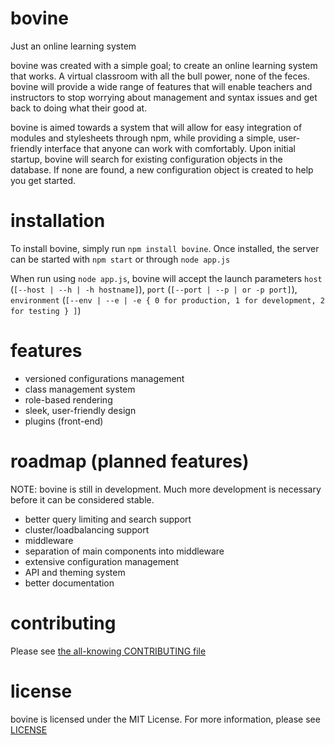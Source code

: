 bovine
===

Just an online learning system

bovine was created with a simple goal; to create an online learning system that works.  A virtual classroom with all the bull power, none of the feces.  bovine will provide a wide range of features that will enable teachers and instructors to stop worrying about management and syntax issues and get back to doing what their good at.

bovine is aimed towards a system that will allow for easy integration of modules and stylesheets through npm, while providing a simple, user-friendly interface that anyone can work with comfortably.  Upon initial startup, bovine will search for existing configuration objects in the database.  If none are found, a new configuration object is created to help you get started.

installation
===

To install bovine, simply run `npm install bovine`.  Once installed, the server can be started with `npm start` or through `node app.js`

When run using `node app.js`, bovine will accept the launch parameters `host` (`[--host | --h | -h hostname]`), `port` (`[--port | --p | or -p port]`), `environment` (`[--env | --e | -e { 0 for production, 1 for development, 2 for testing } ]`)

features
===

* versioned configurations management
* class management system
* role-based rendering
* sleek, user-friendly design
* plugins (front-end)

roadmap (planned features)
===

NOTE:  bovine is still in development.  Much more development is necessary before it can be considered stable.

* better query limiting and search support
* cluster/loadbalancing support
* middleware
* separation of main components into middleware
* extensive configuration management
* API and theming system
* better documentation

contributing
===

Please see [the all-knowing CONTRIBUTING file](https://github.com/stanier/bovine/blob/master/CONTRIBUTING.md)

license
===

bovine is licensed under the MIT License.  For more information, please see [LICENSE](https://github.com/stanier/bovine/blob/master/LICENSE)
